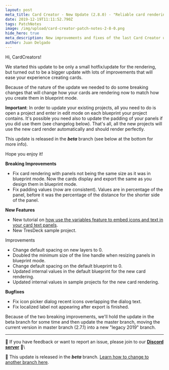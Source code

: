 ```yaml
---
layout: post
meta_title: Card Creator - New Update (2.8.0) - "Reliable card rendering and new sample project"
date: 2019-12-19T11:11:52.790Z
tags: PatchNotes
image: /img/upload/card-creator-patch-notes-2-8-0.png
hide_hero: true
meta_description: New improvements and fixes of the last Card Creator update!
author: Juan Delgado
---
```

<!--StartFragment-->

Hi, CardCreators!

We started this update to be only a small hotfix/update for the rendering, but turned out to be a bigger update with lots of improvements that will ease your experience creating cards.

Because of the nature of the update we needed to do some breaking changes that will change how your cards are rendering now to match how you create them in blueprint mode.

**Important**: In order to update your existing projects, all you need to do is open a project and enter in edit mode on each blueprint your project contains. It's possible you need also to update the padding of your panels if you did use them (see changelog below). That's all, all the new projects will use the new card render automatically and should render perfectly.

This update is released in the ***beta*** branch (see below at the bottom for more info).

Hope you enjoy it!

**Breaking Improvements**

* Fix card rendering with panels not being the same size as it was in blueprint mode. Now the cards display and export the same as you design them in blueprint mode.
* Fix padding values (now are consistent). Values are in percentage of the panel, before it was the percentage of the distance for the shorter side of the panel.

**New Features**

* New tutorial on [how use the variables feature to embed icons and text in your card text panels](https://steamcommunity.com/sharedfiles/filedetails/?id=1940349060).
* New TresDeck sample project.

Improvements

* Change default spacing on new layers to 0.
* Doubled the minimum size of the line handle when resizing panels in blueprint mode.
* Change default spacing on the default blueprint to 0.
* Updated internal values in the default blueprint for the new card rendering.
* Updated internal values in sample projects for the new card rendering.



**Bugfixes**

* Fix icon picker dialog recent icons overlapping the dialog text.
* Fix localized label not appearing after export is finished.


Because of the two breaking improvements, we'll hold the update in the beta branch for some time and then update the master branch, moving the current version in master branch (2.7.1) into a new "legacy 2019" branch.

---

📌 If you have feedback or want to report an issue, please join to our **[Discord server](http://discord.gg/pixelatto)** 💬\

📌 This update is released in the ***beta*** branch. [Learn how to change to another branch here](/blog/beta-and-legacy-versions).